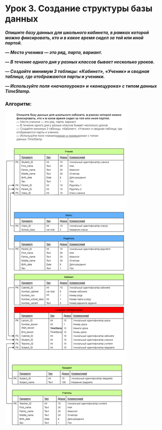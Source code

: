 # Урок 3. Создание структуры базы данных



 ***Опишите базу данных для школьного кабинета, в рамках которой можно фиксировать, кто и в какое*** ***время сидел за той или иной партой.***

***— Место ученика — это ряд, парта, вариант.***

***— В течение одного дня у разных классов бывает несколько уроков.***

***— Создайте минимум 3 таблицы: «Кабинет», «Ученик» и сводная таблица, где отображаются парты и ученики.***

***— Используйте поля «началоурока» и «конецурока» с типом данных TimeStamp.***

### Алгоритм:

![](images/Итог.png)